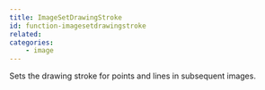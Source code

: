 ```yaml
---
title: ImageSetDrawingStroke
id: function-imagesetdrawingstroke
related:
categories:
    - image
---
```


Sets the drawing stroke for points and lines in subsequent images.
